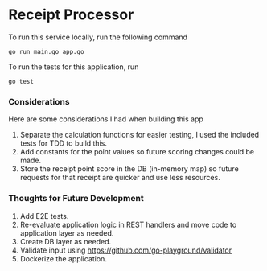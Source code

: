 <h1>Receipt Processor</h1>

To run this service locally, run the following command

`go run main.go app.go`

To run the tests for this application, run

`go test`

<h3>Considerations</h3>

Here are some considerations I had when building this app

1. Separate the calculation functions for easier testing, I used the included tests for TDD to build this.
2. Add constants for the point values so future scoring changes could be made.
3. Store the receipt point score in the DB (in-memory map) so future requests for that receipt are quicker and use less resources.

<h3>Thoughts for Future Development</h3>

1. Add E2E tests.
2. Re-evaluate application logic in REST handlers and move code to application layer as needed.
3. Create DB layer as needed.
4. Validate input using https://github.com/go-playground/validator
5. Dockerize the application.